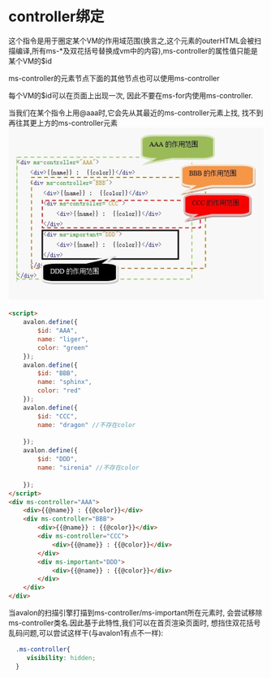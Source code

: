 # controller绑定

这个指令是用于圈定某个VM的作用域范围(换言之,这个元素的outerHTML会被扫描编译,所有ms-*及双花括号替换成vm中的内容),ms-controller的属性值只能是某个VM的$id

ms-controller的元素节点下面的其他节点也可以使用ms-controller

每个VM的$id可以在页面上出现一次, 因此不要在ms-for内使用ms-controller.

当我们在某个指令上用@aaa时,它会先从其最近的ms-controller元素上找, 找不到再往其更上方的ms-controller元素 ![img](assets/controller.png)

```html
<script>
    avalon.define({
        $id: "AAA",
        name: "liger",
        color: "green"
    });
    avalon.define({
        $id: "BBB",
        name: "sphinx",
        color: "red"
    });
    avalon.define({
        $id: "CCC",
        name: "dragon" //不存在color

    });
    avalon.define({
        $id: "DDD",
        name: "sirenia" //不存在color

    });
</script>
<div ms-controller="AAA">
    <div>{{@name}} : {{@color}}</div>
    <div ms-controller="BBB">
        <div>{{@name}} : {{@color}}</div>
        <div ms-controller="CCC">
            <div>{{@name}} : {{@color}}</div>
        </div>
        <div ms-important="DDD">
            <div>{{@name}} : {{@color}}</div>
        </div>
    </div>
</div>
```

当avalon的扫描引擎打描到ms-controller/ms-important所在元素时, 会尝试移除ms-controller类名.因此基于此特性,我们可以在首页渲染页面时, 想挡住双花括号乱码问题,可以尝试这样干(与avalon1有点不一样):

```css
  .ms-controller{
     visibility: hidden;
  }
```